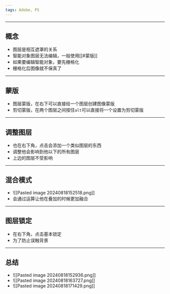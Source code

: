 ```yaml
---
tags: Adobe, PS
---
```


---

## 概念

 - 图层是相互遮罩的关系
 - 智能对象图层无法编辑，一般使用[[#蒙版]]
 - 如果要编辑智能对象，要先栅格化
 - 栅格化后图像就不保真了

---

## 蒙版

 - 图层蒙版，在右下可以直接给一个图层创建图像蒙版
 - 剪切蒙版，在两个图层之间按住`alt`可以直接将一个设置为剪切蒙版

---

## 调整图层

 - 也在右下角，点击会添加一个类似图层的东西
 - 调整他会影响到他以下的所有图层
 - 上边的图层不受影响

---

## 混合模式

 - ![[Pasted image 20240818152518.png]]
 - 会通过运算让他在叠加的时候更加融合

---

## 图层锁定

 - 在右下角，点击基本锁定
 - 为了防止误触背景

---

## 总结

 - ![[Pasted image 20240818152936.png]]
 - ![[Pasted image 20240818163727.png]]
 - ![[Pasted image 20240818171429.png]]